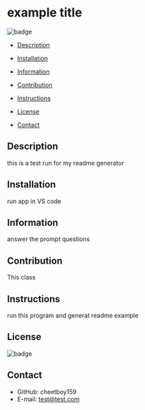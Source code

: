 
# **example title**

![badge](https://img.shields.io/badge/license-Eclipse-<success>)

* [Description](description)

* [Installation](installation)

* [Information](information)

* [Contribution](contribution)

* [Instructions](instructions)

* [License](license)

* [Contact](contact)

## Description
this is a test run for my readme generator
## Installation
run app in VS code
## Information
answer the prompt questions
## Contribution
This class
## Instructions
run this program and generat readme example
## License
![badge](https://img.shields.io/badge/license-Eclipse-<success>)
## Contact
* GitHub: cheetboy159
* E-mail: test@test.com